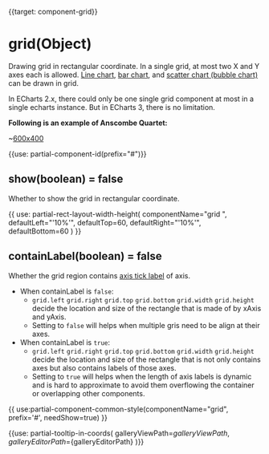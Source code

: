 
{{target: component-grid}}

# grid(Object)

Drawing grid in rectangular coordinate. In a single grid, at most two X and Y axes each is allowed. [Line chart](~series-line), [bar chart](~series-bar), and [scatter chart (bubble chart)](~series-scatter) can be drawn in grid.

In ECharts 2.x, there could only be one single grid component at most in a single echarts instance. But in ECharts 3, there is no limitation.

**Following is an example of Anscombe Quartet:**

~[600x400](${galleryViewPath}scatter-anscombe-quartet&edit=1&reset=1)

{{use: partial-component-id(prefix="#")}}

## show(boolean) = false

Whether to show the grid in rectangular coordinate.

{{ use: partial-rect-layout-width-height(
    componentName="grid ",
    defaultLeft="'10%'",
    defaultTop=60,
    defaultRight="'10%'",
    defaultBottom=60
) }}

## containLabel(boolean) = false

Whether the grid region contains [axis tick label](~yAxis.axisLabel) of axis.

+ When containLabel is `false`:
    + `grid.left` `grid.right` `grid.top` `grid.bottom` `grid.width` `grid.height` decide the location and size of the rectangle that is made of by xAxis and yAxis.
    + Setting to `false` will helps when multiple gris need to be align at their axes.
+ When containLabel is `true`:
    + `grid.left` `grid.right` `grid.top` `grid.bottom` `grid.width` `grid.height` decide the location and size of the rectangle that is not only contains axes but also contains labels of those axes.
    + Setting to `true` will helps when the length of axis labels is dynamic and is hard to approximate to avoid them overflowing the container or overlapping other components.

{{ use:partial-component-common-style(componentName="grid", prefix='#', needShow=true) }}

{{use: partial-tooltip-in-coords(
    galleryViewPath=${galleryViewPath},
    galleryEditorPath=${galleryEditorPath}
)}}